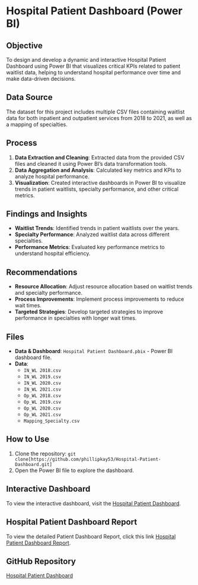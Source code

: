 # Hospital Patient Dashboard (Power BI)

## Objective
To design and develop a dynamic and interactive Hospital Patient Dashboard using Power BI that visualizes critical KPIs related to patient waitlist data, helping to understand hospital performance over time and make data-driven decisions.

## Data Source
The dataset for this project includes multiple CSV files containing waitlist data for both inpatient and outpatient services from 2018 to 2021, as well as a mapping of specialties.

## Process
1. **Data Extraction and Cleaning**: Extracted data from the provided CSV files and cleaned it using Power BI’s data transformation tools.
2. **Data Aggregation and Analysis**: Calculated key metrics and KPIs to analyze hospital performance.
3. **Visualization**: Created interactive dashboards in Power BI to visualize trends in patient waitlists, specialty performance, and other critical metrics.

## Findings and Insights
- **Waitlist Trends**: Identified trends in patient waitlists over the years.
- **Specialty Performance**: Analyzed waitlist data across different specialties.
- **Performance Metrics**: Evaluated key performance metrics to understand hospital efficiency.

## Recommendations
- **Resource Allocation**: Adjust resource allocation based on waitlist trends and specialty performance.
- **Process Improvements**: Implement process improvements to reduce wait times.
- **Targeted Strategies**: Develop targeted strategies to improve performance in specialties with longer wait times.

## Files
- **Data & Dashboard**: `Hospital Patient Dashboard.pbix` - Power BI dashboard file.
- **Data**: 
  - `IN_WL 2018.csv`
  - `IN_WL 2019.csv`
  - `IN_WL 2020.csv`
  - `IN_WL 2021.csv`
  - `Op_WL 2018.csv`
  - `Op_WL 2019.csv`
  - `Op_WL 2020.csv`
  - `Op_WL 2021.csv`
  - `Mapping_Specialty.csv`

## How to Use
1. Clone the repository: `git clone[https://github.com/phillipkay53/Hospital-Patient-Dashboard.git]` 
2. Open the Power BI file to explore the dashboard.


## Interactive Dashboard
To view the interactive dashboard, visit the [Hospital Patient Dashboard](https://app.powerbi.com/view?r=eyJrIjoiYzJiNTkwMjAtZjE0ZC00MzFlLWJlODQtOWY2ZDFjYjRiODkyIiwidCI6ImM5YzMxMDk2LTBjODUtNDIzNS1iMWI2LWE3Yzg1ZWRlNjY3NiJ9).

## Hospital Patient Dashboard Report

To view the detailed Patient Dashboard Report, click this link [Hospital Patient Dashboard Report](https://github.com/phillipkay53/Hospital-Patient-Dashboard/blob/b8d49908f4c2b07d256255ad66dc1dfa9fbb1497/Docs/Hospital%20Patient%20Report.pdf).

## GitHub Repository
[Hospital Patient Dashboard](https://github.com/phillipkay53/Hospital-Patient-Dashboard.git)
